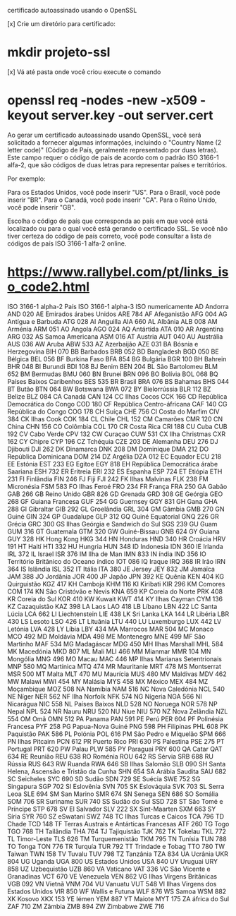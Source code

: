  certificado autoassinado usando o OpenSSL

[x] Crie um diretório para certificado:

# mkdir projeto-ssl

[x] Vá até pasta onde você criou execute o comando

# openssl req -nodes -new -x509 -keyout server.key -out server.cert


Ao gerar um certificado autoassinado usando OpenSSL, você será solicitado a fornecer algumas informações, incluindo o "Country Name (2 letter code)" (Código de País, geralmente representado por duas letras). Este campo requer o código de país de acordo com o padrão ISO 3166-1 alfa-2, que são códigos de duas letras para representar países e territórios.

Por exemplo:

Para os Estados Unidos, você pode inserir "US".
Para o Brasil, você pode inserir "BR".
Para o Canadá, você pode inserir "CA".
Para o Reino Unido, você pode inserir "GB".

Escolha o código de país que corresponda ao país em que você está localizado ou para o qual você está
 gerando o certificado SSL. Se você não tiver certeza do código de
  país correto, você pode consultar a lista de códigos de país ISO 3166-1 alfa-2 online.

  # https://www.rallybel.com/pt/links_iso_code2.html


  ISO 3166-1 alpha-2	País	ISO 3166-1 alpha-3	ISO numericamente
AD	Andorra	AND	020
AE	Emirados árabes Unidos	ARE	784
AF	Afeganistão	AFG	004
AG	Antígua e Barbuda	ATG	028
AI	Anguilla	AIA	660
AL	Albânia	ALB	008
AM	Arménia	ARM	051
AO	Angola	AGO	024
AQ	Antártida	ATA	010
AR	Argentina	ARG	032
AS	Samoa Americana	ASM	016
AT	Austria	AUT	040
AU	Austrália	AUS	036
AW	Aruba	ABW	533
AZ	Azerbaijão	AZE	031
BA	Bósnia e Herzegovina	BIH	070
BB	Barbados	BRB	052
BD	Bangladesh	BGD	050
BE	Bélgica	BEL	056
BF	Burkina Faso	BFA	854
BG	Bulgária	BGR	100
BH	Bahrein	BHR	048
BI	Burundi	BDI	108
BJ	Benim	BEN	204
BL	São Bartolomeu	BLM	652
BM	Bermudas	BMU	060
BN	Brunei	BRN	096
BO	Bolívia	BOL	068
BQ	Países Baixos Caribenhos	BES	535
BR	Brasil	BRA	076
BS	Bahamas	BHS	044
BT	Butão	BTN	064
BW	Botswana	BWA	072
BY	Bielorrússia	BLR	112
BZ	Belize	BLZ	084
CA	Canadá	CAN	124
CC	Ilhas Cocos	CCK	166
CD	República Democrática do Congo	COD	180
CF	República Centro-áfricana	CAF	140
CG	República do Congo	COG	178
CH	Suíça	CHE	756
CI	Costa do Marfim	CIV	384
CK	Ilhas Cook	COK	184
CL	Chile	CHL	152
CM	Camarões	CMR	120
CN	China	CHN	156
CO	Colômbia	COL	170
CR	Costa Rica	CRI	188
CU	Cuba	CUB	192
CV	Cabo Verde	CPV	132
CW	Curaçao	CUW	531
CX	Ilha Christmas	CXR	162
CY	Chipre	CYP	196
CZ	Tchéquia	CZE	203
DE	Alemanha	DEU	276
DJ	Djibouti	DJI	262
DK	Dinamarca	DNK	208
DM	Dominique	DMA	212
DO	República Dominicana	DOM	214
DZ	Argélia	DZA	012
EC	Equador	ECU	218
EE	Estónia	EST	233
EG	Egitoe	EGY	818
EH	República Democrática árabe Saariana	ESH	732
ER	Eritreia	ERI	232
ES	Espanha	ESP	724
ET	Etiópia	ETH	231
FI	Finlândia	FIN	246
FJ	Fiji	FJI	242
FK	Ilhas Malvinas	FLK	238
FM	Micronésia	FSM	583
FO	Ilhas Feroé	FRO	234
FR	França	FRA	250
GA	Gabão	GAB	266
GB	Reino Unido	GBR	826
GD	Grenada	GRD	308
GE	Geórgia	GEO	268
GF	Guiana Francesa	GUF	254
GG	Guernsey	GGY	831
GH	Gana	GHA	288
GI	Gibraltar	GIB	292
GL	Groelândia	GRL	304
GM	Gâmbia	GMB	270
GN	Guiné	GIN	324
GP	Guadalupe	GLP	312
GQ	Guiné Equatorial	GNQ	226
GR	Grécia	GRC	300
GS	Ilhas Geórgia e Sandwich do Sul	SGS	239
GU	Guam	GUM	316
GT	Guatemala	GTM	320
GW	Guiné-Bissau	GNB	624
GY	Guiana	GUY	328
HK	Hong Kong	HKG	344
HN	Honduras	HND	340
HR	Croácia	HRV	191
HT	Haití	HTI	332
HU	Hungria	HUN	348
ID	Indonesia	IDN	360
IE	Irlanda	IRL	372
IL	Israel	ISR	376
IM	Ilha de Man	IMN	833
IN	índia	IND	356
IO	Território Britânico do Oceano índico	IOT	086
IQ	Iraque	IRQ	368
IR	Irão	IRN	364
IS	Islândia	ISL	352
IT	Itália	ITA	380
JE	Jersey	JEY	832
JM	Jamaïca	JAM	388
JO	Jordânia	JOR	400
JP	Japão	JPN	392
KE	Quênia	KEN	404
KG	Quirguistão	KGZ	417
KH	Camboja	KHM	116
KI	Kiribati	KIR	296
KM	Comores	COM	174
KN	São Cristóvão e Nevis	KNA	659
KP	Coreia do Norte	PRK	408
KR	Coreia do Sul	KOR	410
KW	Kuwait	KWT	414
KY	Ilhas Cayman	CYM	136
KZ	Cazaquistão	KAZ	398
LA	Laos	LAO	418
LB	Líbano	LBN	422
LC	Santa Lúcia	LCA	662
LI	Liechtenstein	LIE	438
LK	Sri Lanka	LKA	144
LR	Libéria	LBR	430
LS	Lesoto	LSO	426
LT	Lituânia	LTU	440
LU	Luxemburgo	LUX	442
LV	Letónia	LVA	428
LY	Líbia	LBY	434
MA	Marrocos	MAR	504
MC	Monaco	MCO	492
MD	Moldávia	MDA	498
ME	Montenegro	MNE	499
MF	São Martinho	MAF	534
MG	Madagáscar	MDG	450
MH	Ilhas Marshall	MHL	584
MK	Macedónia	MKD	807
ML	Mali	MLI	466
MM	Mianmar	MMR	104
MN	Mongólia	MNG	496
MO	Macau	MAC	446
MP	Ilhas Marianas Setentrionais	MNP	580
MQ	Martinica	MTQ	474
MR	Mauritanie	MRT	478
MS	Montserrat	MSR	500
MT	Malta	MLT	470
MU	Maurícia	MUS	480
MV	Maldivas	MDV	462
MW	Malawi	MWI	454
MY	Malásia	MYS	458
MX	México	MEX	484
MZ	Moçambique	MOZ	508
NA	Namíbia	NAM	516
NC	Nova Caledónia	NCL	540
NE	Níger	NER	562
NF	Ilha Norfolk	NFK	574
NG	Nígeria	NGA	566
NI	Nicarágua	NIC	558
NL	Países Baixos	NLD	528
NO	Noruega	NOR	578
NP	Nepal	NPL	524
NR	Nauru	NRU	520
NU	Niue	NIU	570
NZ	Nova Zelândia	NZL	554
OM	Omã	OMN	512
PA	Panama	PAN	591
PE	Perú	PER	604
PF	Polinésia Francesa	PYF	258
PG	Papua-Nova Guiné	PNG	598
PH	Filipinas	PHL	608
PK	Paquistão	PAK	586
PL	Polónia	POL	616
PM	São Pedro e Miquelão	SPM	666
PN	Ilhas Pitcairn	PCN	612
PR	Puerto Rico	PRI	630
PS	Palestina	PSE	275
PT	Portugal	PRT	620
PW	Palau	PLW	585
PY	Paraguai	PRY	600
QA	Catar	QAT	634
RE	Reunião	REU	638
RO	Roménia	ROU	642
RS	Sérvia	SRB	688
RU	Rússia	RUS	643
RW	Ruanda	RWA	646
SB	Ilhas Salomão	SLB	090
SH	Santa Helena, Ascensão e Tristão da Cunha	SHN	654
SA	Arábia Saudita	SAU	682
SC	Seicheles	SYC	690
SD	Sudão	SDN	729
SE	Suécia	SWE	752
SG	Singapura	SGP	702
SI	Eslovênia	SVN	705
SK	Eslováquia	SVK	703
SL	Serra Leoa	SLE	694
SM	San Marino	SMR	674
SN	Senega	SEN	686
SO	Somália	SOM	706
SR	Suriname	SUR	740
SS	Sudão do Sul	SSD	728
ST	São Tomé e Príncipe	STP	678
SV	El Salvador	SLV	222
SX	Sint-Maarten	SXM	663
SY	Síria	SYR	760
SZ	eSwatani	SWZ	748
TC	Ilhas Turcas e Caicos	TCA	796
TD	Chade	TCD	148
TF	Terras Austrais e Antárticas Francesas	ATF	260
TG	Togo	TGO	768
TH	Tailândia	THA	764
TJ	Tajiquistão	TJK	762
TK	Tokelau	TKL	772
TL	Timor-Leste	TLS	626
TM	Turquemenistão	TKM	795
TN	Tunísia	TUN	788
TO	Tonga	TON	776
TR	Turquía	TUR	792
TT	Trindade e Tobag	TTO	780
TW	Taiwan	TWN	158
TV	Tuvalu	TUV	798
TZ	Tanzânia	TZA	834
UA	Ucrânia	UKR	804
UG	Uganda	UGA	800
US	Estados Unidos	USA	840
UY	Uruguai	URY	858
UZ	Uzbequistão	UZB	860
VA	Vaticano	VAT	336
VC	São Vicente e Granadinas	VCT	670
VE	Venezuela	VEN	862
VG	Ilhas Virgens Britânicas	VGB	092
VN	Vietnã	VNM	704
VU	Vanuatu	VUT	548
VI	Ilhas Virgens dos Estados Unidos	VIR	850
WF	Wallis e Futuna	WLF	876
WS	Samoa	WSM	882
XK	Kosovo	XKX	153
YE	Iémen	YEM	887
YT	Maiote	MYT	175
ZA	áfrica do Sul	ZAF	710
ZM	Zâmbia	ZMB	894
ZW	Zimbabwe	ZWE	716